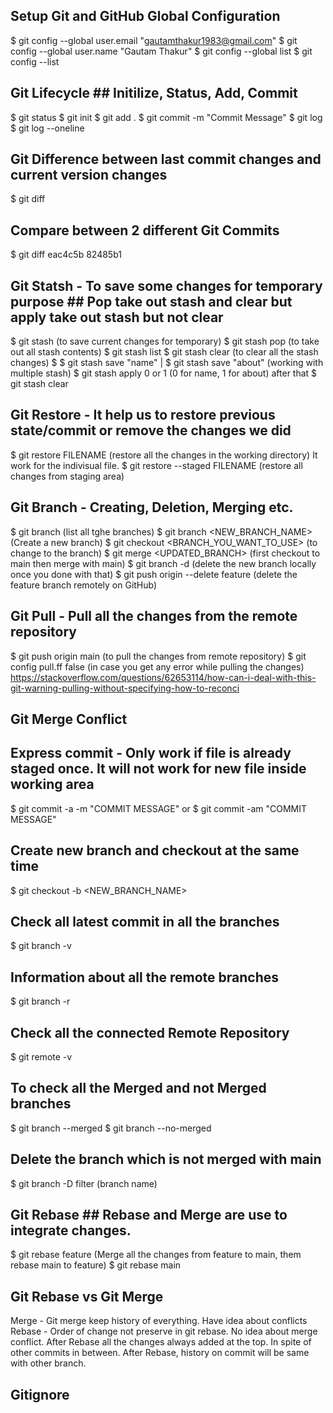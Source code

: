 ## Setup Git and GitHub Global Configuration ##
$ git config --global user.email "gautamthakur1983@gmail.com"
$ git config --global user.name "Gautam Thakur"
$ git config --global list
$ git config --list

## Git Lifecycle ## Initilize, Status, Add, Commit
$ git status
$ git init
$ git add .
$ git commit -m "Commit Message"
$ git log 
$ git log --oneline

## Git Difference between last commit changes and current version changes ##
$ git diff

## Compare between 2 different Git Commits ##
$ git diff eac4c5b 82485b1

## Git Statsh - To save some changes for temporary purpose ## Pop take out stash and clear but apply take out stash but not clear
$ git stash (to save current changes for temporary)
$ git stash pop (to take out all stash contents)
$ git stash list
$ git stash clear (to clear all the stash changes)
$ $ git stash save "name" | $ git stash save "about" (working with multiple stash)
$ git stash apply 0 or 1 (0 for name, 1 for about) after that $ git stash clear

## Git Restore - It help us to restore previous state/commit or remove the changes we did ##
$ git restore FILENAME (restore all the changes in the working directory) It work for the indivisual file.
$ git restore --staged FILENAME (restore all changes from staging area)

## Git Branch - Creating, Deletion, Merging etc. ##
$ git branch (list all tghe branches)
$ git branch <NEW_BRANCH_NAME> (Create a new branch)
$ git checkout <BRANCH_YOU_WANT_TO_USE> (to change to the branch)
$ git merge <UPDATED_BRANCH> (first checkout to main then merge with main)
$ git branch -d <FEATURE> (delete the new branch locally once you done with that)
$ git push origin --delete feature (delete the feature branch remotely on GitHub)

## Git Pull - Pull all the changes from the remote repository ##
$ git push origin main (to pull the changes from remote repository)
$ git config pull.ff false (in case you get any error while pulling the changes) https://stackoverflow.com/questions/62653114/how-can-i-deal-with-this-git-warning-pulling-without-specifying-how-to-reconci


## Git Merge Conflict ##


## Express commit - Only work if file is already staged once. It will not work for new file inside working area ##
$ git commit -a -m "COMMIT MESSAGE" or $ git commit -am "COMMIT MESSAGE"

## Create new branch and checkout at the same time ##
$ git checkout -b <NEW_BRANCH_NAME>

## Check all latest commit in all the branches ##
$ git branch -v

## Information about all the remote branches ##
$ git branch -r

## Check all the connected Remote Repository ##
$ git remote -v

## To check all the Merged and not Merged branches ##
$ git branch --merged
$ git branch --no-merged

## Delete the branch which is not merged with main ##
$ git branch -D filter (branch name)

## Git Rebase ## Rebase and Merge are use to integrate changes.
$ git rebase feature (Merge all the changes from feature to main, them rebase main to feature) 
$ git rebase main

## Git Rebase vs Git Merge ##
Merge - Git merge keep history of everything. Have idea about conflicts
Rebase - Order of change not preserve in git rebase. No idea about merge conflict. After Rebase all the changes always added at the top. In spite of other commits in between. After Rebase, history on commit will be same with other branch.

## Gitignore ##
